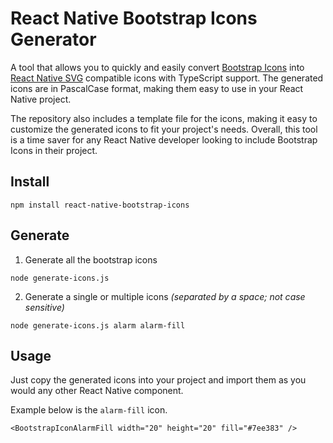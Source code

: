# React Native Bootstrap Icons Generator
A tool that allows you to quickly and easily convert [Bootstrap Icons](https://icons.getbootstrap.com/) into [React Native SVG](https://github.com/software-mansion/react-native-svg) compatible icons with TypeScript support. The generated icons are in PascalCase format, making them easy to use in your React Native project.

The repository also includes a template file for the icons, making it easy to customize the generated icons to fit your project's needs. Overall, this tool is a time saver for any React Native developer looking to include Bootstrap Icons in their project.

## Install

```
npm install react-native-bootstrap-icons
```

## Generate
1. Generate all the bootstrap icons

```
node generate-icons.js
```
2. Generate a single or multiple icons _(separated by a space; not case sensitive)_

```
node generate-icons.js alarm alarm-fill
```
## Usage 
Just copy the generated icons into your project and import them as you would any other React Native component.

Example below is the `alarm-fill` icon.
``` tsx
<BootstrapIconAlarmFill width="20" height="20" fill="#7ee383" />
```